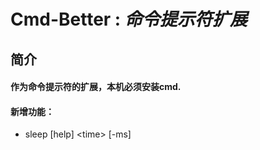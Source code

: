 # Cmd-Better : ***命令提示符扩展***
## 简介
#### 作为命令提示符的扩展，本机必须安装cmd.
#### 新增功能：
* sleep \[help\] \<time\> \[-ms\]
